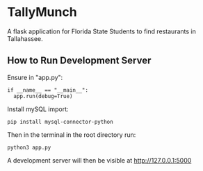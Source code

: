 # TallyMunch
A flask application for Florida State Students to find restaurants in Tallahassee.

## How to Run Development Server
Ensure in "app.py":
```
if __name__ == "__main__":
  app.run(debug=True)
```
Install mySQL import:
```
pip install mysql-connector-python
```
Then in the terminal in the root directory run:
```
python3 app.py
```
A development server will then be visible at http://127.0.0.1:5000
